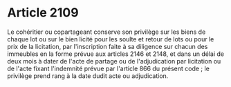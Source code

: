 # Article 2109

Le cohéritier ou copartageant conserve son privilège sur les biens de chaque lot ou sur le bien licité pour les soulte et retour de lots ou pour le prix de la licitation, par l'inscription faite à sa diligence sur chacun des immeubles en la forme prévue aux articles 2146 et 2148, et dans un délai de deux mois à dater de l'acte de partage ou de l'adjudication par licitation ou de l'acte fixant l'indemnité prévue par l'article 866 du présent code ; le privilège prend rang à la date dudit acte ou adjudication.
